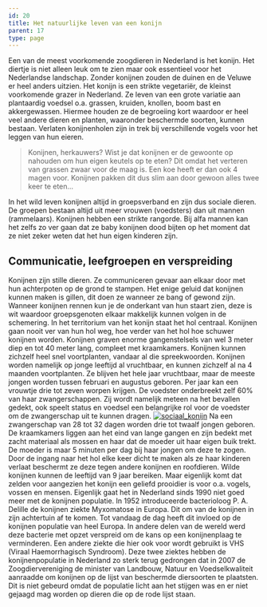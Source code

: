 ```yaml
---
id: 20
title: Het natuurlijke leven van een konijn
parent: 17
type: page
---
```

Een van de meest voorkomende zoogdieren in Nederland is het konijn. Het diertje is niet alleen leuk om te zien maar ook essentieel voor het Nederlandse landschap. Zonder konijnen zouden de duinen en de Veluwe er heel anders uitzien. Het konijn is een strikte vegetariër, de kleinst voorkomende grazer in Nederland. Ze leven van een grote variatie aan plantaardig voedsel o.a. grassen, kruiden, knollen, boom bast en akkergewassen. Hiermee houden ze de begroeiing kort waardoor er heel veel andere dieren en planten, waaronder beschermde soorten, kunnen bestaan. Verlaten konijnenholen zijn in trek bij verschillende vogels voor het leggen van hun eieren.

> Konijnen, herkauwers? Wist je dat konijnen er de gewoonte op nahouden om hun eigen keutels op te eten? Dit omdat het verteren van grassen zwaar voor de maag is. Een koe heeft er dan ook 4 magen voor. Konijnen pakken dit dus slim aan door gewoon alles twee keer te eten...

In het wild leven konijnen altijd in groepsverband en zijn dus sociale dieren. De groepen bestaan altijd uit meer vrouwen (voedsters) dan uit mannen (rammelaars). Konijnen hebben een strikte rangorde. Bij alfa mannen kan het zelfs zo ver gaan dat ze baby konijnen dood bijten op het moment dat ze niet zeker weten dat het hun eigen kinderen zijn.

## Communicatie, leefgroepen en verspreiding

Konijnen zijn stille dieren. Ze communiceren gevaar aan elkaar door met hun achterpoten op de grond te stampen. Het enige geluid dat konijnen kunnen maken is gillen, dit doen ze wanneer ze bang of gewond zijn. Wanneer konijnen rennen kun je de onderkant van hun staart zien, deze is wit waardoor groepsgenoten elkaar makkelijk kunnen volgen in de schemering. In het territorium van het konijn staat het hol centraal. Konijnen gaan nooit ver van hun hol weg, hoe verder van het hol hoe schuwer konijnen worden. Konijnen graven enorme gangenstelsels van wel 3 meter diep en tot 40 meter lang, compleet met kraamkamers. Konijnen kunnen zichzelf heel snel voortplanten, vandaar al die spreekwoorden. Konijnen worden namelijk op jonge leeftijd al vruchtbaar, en kunnen zichzelf al na 4 maanden voortplanten. Ze blijven het hele jaar vruchtbaar, maar de meeste jongen worden tussen februari en augustus geboren. Per jaar kan een vrouwtje drie tot zeven worpen krijgen. De voedster onderbreekt zelf 60% van haar zwangerschappen. Zij wordt namelijk meteen na het bevallen gedekt, ook speelt status en voedsel een belangrijke rol voor de voedster om de zwangerschap uit te kunnen dragen. [![sociaal_konijn](http://www.ongehoord.info/wp-content/uploads/2013/08/sociaal_konijn-300x195.jpg)](http://www.ongehoord.info/wp-content/uploads/2013/08/sociaal_konijn.jpg) Na een zwangerschap van 28 tot 32 dagen worden drie tot twaalf jongen geboren. De kraamkamers liggen aan het eind van lange gangen en zijn bedekt met zacht materiaal als mossen en haar dat de moeder uit haar eigen buik trekt. De moeder is maar 5 minuten per dag bij haar jongen om deze te zogen. Door de ingang naar het hol elke keer dicht te maken als ze haar kinderen verlaat beschermt ze deze tegen andere konijnen en roofdieren. Wilde konijnen kunnen de leeftijd van 9 jaar bereiken. Maar eigenlijk komt dat zelden voor aangezien het konijn een geliefd prooidier is voor o.a. vogels, vossen en mensen. Eigenlijk gaat het in Nederland sinds 1990 niet goed meer met de konijnen populatie. In 1952 introduceerde bacterioloog P. A. Delille de konijnen ziekte Myxomatose in Europa. Dit om van de konijnen in zijn achtertuin af te komen. Tot vandaag de dag heeft dit invloed op de konijnen populatie van heel Europa. In andere delen van de wereld werd deze bacterie met opzet verspreid om de kans op een konijnenplaag te verminderen. Een andere ziekte die hier ook voor wordt gebruikt is VHS (Viraal Haemorrhagisch Syndroom). Deze twee ziektes hebben de konijnenpopulatie in Nederland zo sterk terug gedrongen dat in 2007 de Zoogdiervereniging de minister van Landbouw, Natuur en Voedselkwaliteit aanraadde om konijnen op de lijst van beschermde diersoorten te plaatsten. Dit is niet gebeurd omdat de populatie licht aan het stijgen was en er niet gejaagd mag worden op dieren die op de rode lijst staan.